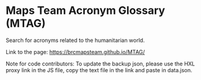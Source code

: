# Maps Team Acronym Glossary (MTAG)

Search for acronyms related to the humanitarian world.

Link to the page:
https://brcmapsteam.github.io/MTAG/

Note for code contributors:
To update the backup json, please use the HXL proxy link in the JS file, copy the text file in the link and paste in data.json.
